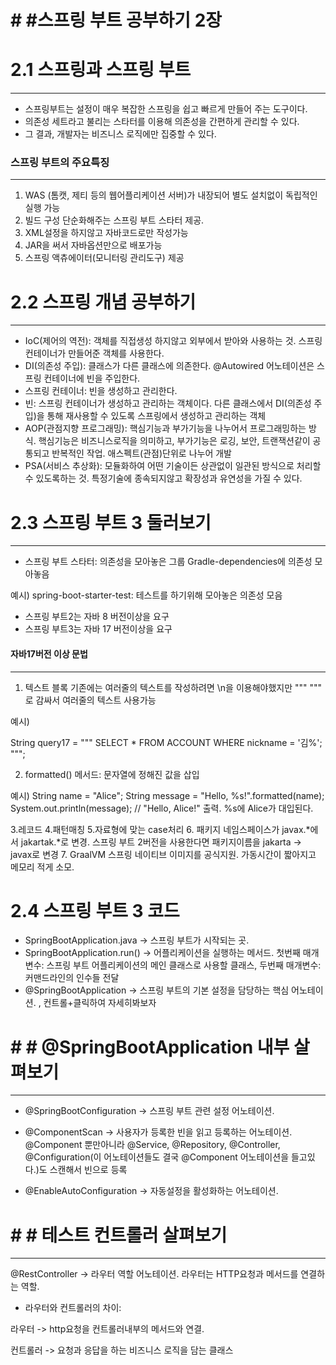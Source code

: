 # # #스프링 부트 공부하기 2장

# 2.1 스프링과 스프링 부트
---


- 스프링부트는 설정이 매우 복잡한 스프링을 쉽고 빠르게 만들어 주는 도구이다.
- 의존성 세트라고 불리는 스타터를 이용해 의존성을 간편하게 관리할 수 있다.
- 그 결과, 개발자는 비즈니스 로직에만 집중할 수 있다.

### 스프링 부트의 주요특징
---
1. WAS (톰캣, 제티 등의 웹어플리케이션 서버)가 내장되어 별도 설치없이 독립적인 실행 가능
2. 빌드 구성 단순화해주는 스프링 부트 스타터 제공.
3. XML설정을 하지않고 자바코드로만 작성가능
4. JAR을 써서 자바옵션만으로 배포가능
5. 스프링 액츄에이터(모니터링 관리도구) 제공


# 2.2 스프링 개념 공부하기
---

- IoC(제어의 역전): 객체를 직접생성 하지않고 외부에서 받아와 사용하는 것. 스프링 컨테이너가 만들어준 객체를 사용한다.
- DI(의존성 주입): 클래스가 다른 클래스에 의존한다. @Autowired 어노테이션은 스프링 컨테이너에 빈을 주입한다.
- 스프링 컨테이너: 빈을 생성하고 관리한다.
- 빈: 스프링 컨테이너가 생성하고 관리하는 객체이다. 다른 클래스에서 DI(의존성 주입)을 통해 재사용할 수 있도록 스프링에서 생성하고 관리하는 객체
- AOP(관점지향 프로그래밍): 핵심기능과 부가기능을 나누어서 프로그래밍하는 방식. 핵심기능은 비즈니스로직을 의미하고, 부가기능은 로깅, 보안, 트랜잭션같이 공통되고 반복적인 작업. 애스펙트(관점)단위로 나누어 개발
- PSA(서비스 추상화): 모듈화하여 어떤 기술이든 상관없이 일관된 방식으로 처리할 수 있도록하는 것. 특정기술에 종속되지않고 확장성과 유연성을 가질 수 있다.


# 2.3 스프링 부트 3 둘러보기
---

- 스프링 부트 스타터: 의존성을 모아놓은 그룹
Gradle-dependencies에 의존성 모아놓음
  
예시)
spring-boot-starter-test: 테스트를 하기위해 모아놓은 의존성 모음


- 스프링 부트2는 자바 8 버전이상을 요구
- 스프링 부트3는 자바 17 버전이상을 요구

#### 자바17버전 이상 문법
---
1. 텍스트 블록
기존에는 여러줄의 텍스트를 작성하려면 \n을 이용해야했지만 """ """ 로 감싸서 여러줄의 텍스트 사용가능

예시)

String query17 = """
    SELECT *
    FROM ACCOUNT
    WHERE nickname = '김%'; 
""";



2. formatted() 메서드: 문자열에 정해진 값을 삽입

예시)
String name = "Alice";
String message = "Hello, %s!".formatted(name);
System.out.println(message);  // "Hello, Alice!" 출력.  %s에 Alice가 대입된다.


3.레코드
4.패턴매칭
5.자료형에 맞는 case처리
6. 패키지 네임스페이스가 javax.*에서 jakartak.*로 변경. 스프링 부트 2버전을 사용한다면 패키지이름을  jakarta -> javax로 변경
7. GraalVM 스프링 네이티브 이미지를 공식지원. 가동시간이 짧아지고 메모리 적게 소모.


# 2.4 스프링 부트 3 코드


- SpringBootApplication.java -> 스프링 부트가 시작되는 곳.
- SpringBootApplication.run() -> 어플리케이션을 실행하는 메서드. 첫번째 매개변수: 스프링 부트 어플리케이션의 메인 클래스로 사용할 클래스, 두번째 매개변수: 커맨드라인의 인수들 전달
- @SpringBootApplication -> 스프링 부트의 기본 설정을 담당하는 핵심 어노테이션. , 컨트롤+클릭하여 자세히봐보자


# # # @SpringBootApplication 내부 살펴보기
---

- @SpringBootConfiguration -> 스프링 부트 관련 설정 어노테이션.

- @ComponentScan -> 사용자가 등록한 빈을 읽고 등록하는 어노테이션. @Component 뿐만아니라 @Service, @Repository, @Controller, @Configuration(이 어노테이션들도 결국 @Component 어노테이션을 들고있다.)도 스캔해서 빈으로 등록

- @EnableAutoConfiguration -> 자동설정을 활성화하는 어노테이션. 


# # # 테스트 컨트롤러 살펴보기
---

@RestController -> 라우터 역할 어노테이션. 라우터는 HTTP요청과 메서드를 연결하는 역할. 


- 라우터와 컨트롤러의 차이:

라우터 -> http요청을 컨트롤러내부의 메서드와 연결.

컨트롤러 -> 요청과 응답을 하는 비즈니스 로직을 담는 클래스
